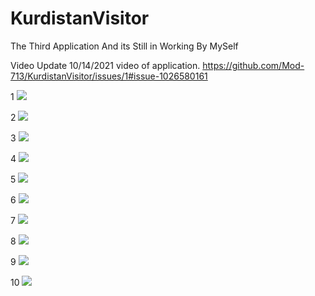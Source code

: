 # KurdistanVisitor
The Third Application And its Still in Working By MySelf


Video Update 10/14/2021
video of application.
https://github.com/Mod-713/KurdistanVisitor/issues/1#issue-1026580161

1
![](d1.jpg)


2
![](d2.jpg)


3
![](d3.jpg)


4
![](d4.jpg)


5
![](d6.jpg)


6
![](d5.jpg)


7
![](d7.jpg)


8
![](d8.jpg)


9
![](d9.jpg)


10
![](d10.jpg)


